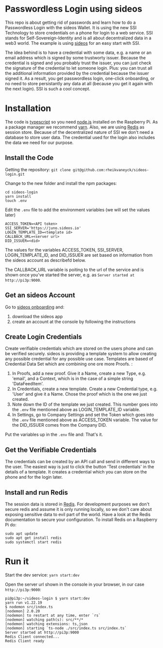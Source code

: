 # Passwordless Login using sideos
This repo is about getting rid of passwords and learn how to do a Passwordless Login with the sideos Wallet. It is using the new SSI Technology to store credentials on a phone for login to a web service. SSI stands for Self-Sovereign-Identity and is all about decentralized data in a web3 world. The example is using [sideos](https://sideos.io) for an easy start with SSI. 

The idea behind is to have a credential with some data, e.g. a name or an email address which is signed by some trustworty issuer. Because the credential is signed and you probably trust the issuer, you can just check the signature of the credential to let someone login. Plus: you can trust all the additional information provided by the credential because the issuer signed it. As a result, you get passwordless login, one-click onboarding, or no need to store persistantly any data at all (because you get it again with the next login). SSI is such a cool concept.

# Installation
The code is [typescript](https://www.typescriptlang.org/) so you need [node.js](https://nodejs.org/en/) installed on the Raspberry Pi. As a package manager we recommend [yarn](https://yarnpkg.com/). Also, we are using [Redis](https://redis.io/) as session store. Because of the decentralized nature of SSI we don't need a database to store user data. The credential used for the login also includes the data we need for our purpose. 

## Install the Code
Getting the repository:
`git clone git@github.com:rheikvaneyck/sideos-login.git`

Change to the new folder and install the npm packages:
```
cd sideos-login
yarn install
touch .env 
```

Edit the `.env` file to add the environment variables (we will set the values later)
```
ACCESS_TOKEN=<API token>
SSI_SERVER='https://juno.sideos.io'
LOGIN_TEMPLATE_ID=<template id>
CALLBACK_URL=<server url>
DID_ISSUER=<did>
```
The values for the variables ACCESS_TOKEN, SSI_SERVER, LOGIN_TEMPLATE_ID, and DID_ISSUER are set based on information from the sideos account as describefd below. 

The CALLBACK_URL variable is poiting to the url of the service and is shown once you've started the server, e.g. as `Server started at http://pi3p:9000`.

## Get an sideos Account
Go to [sideos onboarding](https://juno.sideos.io/plan-onboarding/1) and: 
1. download the sideos app
2. create an account at the console by following the instructions

## Create Login Credentials
Create verifiable credentials which are stored on the users phone and can be verified securely. sideos is providing a template system to allow creating any possible credential for any possible use case. Templates are based of Credential Data Set which are combining one ore more Proofs. :
1. In Proofs, add a new proof. Give it a Name, create a new Type, e.g. 'email', and a Context, which is in the case of a simple string 'DataFeedItem'.
2. In Credentials, create a new template. Create a new Credential type, e.g. 'User' and give it a Name. Chose the proof which is the one we just created. 
3. Note down the ID of the template we just created. This number goes into the `.env` file mentioned above as LOGIN_TEMPLATE_ID variable. 
4. In Settings, go to Company Settings and set the Token which goes into the `.env` file mentioned above as ACCESS_TOKEN variable. The value for the DID_ISSUER comes from the Company DID. 

Put the variables up in the `.env` file and: That's it. 

## Get the Verifiable Credentials
The credentials can be created by an API call and send in different ways to the user. The easiest way is just to click the button 'Test credentials' in the details of a template. It creates a credential which you can store on the phone and for the login later. 

## Install and run Redis
The session data is stored in [Redis](https://redis.io/). For development purposes we don't secure redis and assume it is only running locally, so we don't care about exposing sensitive data to evil part of the world. Have a look at the Redis documentation to secure your configuration. To install Redis on a Raspberry Pi do:
```
sudo apt update
sudo apt get install redis
sudo systemctl start redis
```

# Run it
Start the dev service:
`yarn start:dev`

Open the server url shown in the console in your browser, in our case `http://pi3p:9000`:
```
pi@pi3p:~/sideos-login $ yarn start:dev
yarn run v1.22.19
$ nodemon src/index.ts
[nodemon] 2.0.20
[nodemon] to restart at any time, enter `rs`
[nodemon] watching path(s): src/**/*
[nodemon] watching extensions: ts,json
[nodemon] starting `ts-node ./src/index.ts src/index.ts`
Server started at http://pi3p:9000
Redis Client connected...
Redis Client ready
``` 
